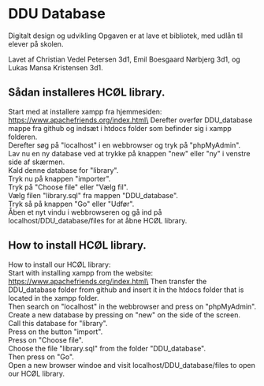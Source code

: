 # DDU Database

Digitalt design og udvikling
Opgaven er at lave et bibliotek, med udlån til elever på skolen. 

Lavet af Christian Vedel Petersen 3d1, Emil Boesgaard Nørbjerg 3d1, og Lukas Mansa Kristensen 3d1.


## Sådan installeres HCØL library.
Start med at installere xampp fra hjemmesiden:\
https://www.apachefriends.org/index.html\
Derefter overfør DDU_database mappe fra github og indsæt i htdocs folder som befinder sig i xampp folderen.\
Derefter søg på "localhost" i en webbrowser og tryk på "phpMyAdmin".\
Lav nu en ny database ved at trykke på knappen "new" eller "ny" i venstre side af skærmen.\
Kald denne database for "library".\
Tryk nu på knappen "importer".\
Tryk på "Choose file" eller "Vælg fil".\
Vælg filen "library.sql" fra mappen "DDU_database".\
Tryk så på knappen "Go" eller "Udfør".\
Åben et nyt vindu i webbrowseren og gå ind på localhost/DDU_database/files for at åbne HCØL library.

## How to install HCØL library.
How to install our HCØL library:\
Start with installing xampp from the website:\
https://www.apachefriends.org/index.html\
Then transfer the DDU_database folder from github and insert it in the htdocs folder that is located in the xampp folder.\
Then search on "localhost" in the webbrowser and press on "phpMyAdmin".\
Create a new database by pressing on "new" on the side of the screen.\
Call this database for "library".\
Press on the button "import".\
Press on "Choose file".\
Choose the file "library.sql" from the folder "DDU_database".\
Then press on "Go".\
Open a new browser windoe and visit localhost/DDU_database/files to open our HCØL library.
